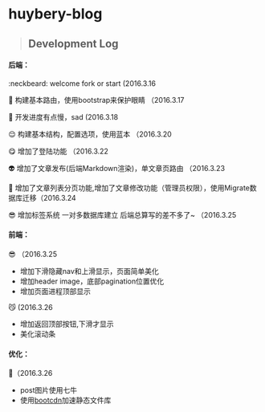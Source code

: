 # huybery-blog
>## Development Log

#### 后端：

:neckbeard: welcome fork or start (2016.3.16

:muscle: 构建基本路由，使用bootstrap来保护眼睛 （2016.3.17

:bear: 开发进度有点慢，sad (2016.3.18

:relieved: 构建基本结构，配置选项，使用蓝本 （2016.3.20

:yum: 增加了登陆功能 （2016.3.22

:alien: 增加了文章发布(后端Markdown渲染)，单文章页路由 （2016.3.23

:running: 增加了文章列表分页功能,增加了文章修改功能（管理员权限），使用Migrate数据库迁移（2016.3.24

 :sunglasses: 增加标签系统 一对多数据库建立 后端总算写的差不多了~ （2016.3.25

#### 前端：
:sunglasses: （2016.3.25
 - 增加下滑隐藏nav和上滑显示，页面简单美化
 - 增加header image，底部pagination位置优化
 - 增加页面进程顶部显示

:smirk_cat: (2016.3.26
 - 增加返回顶部按钮,下滑才显示
 - 美化滚动条


#### 优化：

:racehorse:（2016.3.26
 - post图片使用七牛
 - 使用[bootcdn](http://www.bootcdn.cn/)加速静态文件库
